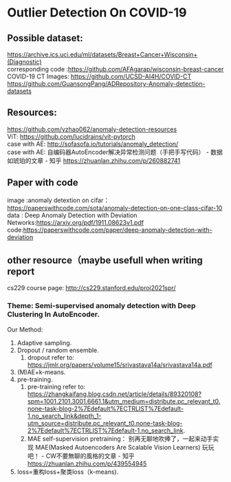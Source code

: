 # Outlier Detection On COVID-19
## Possible dataset:
https://archive.ics.uci.edu/ml/datasets/Breast+Cancer+Wisconsin+(Diagnostic)  
corresponding code :https://github.com/AFAgarap/wisconsin-breast-cancer  
COVID-19 CT Images: https://github.com/UCSD-AI4H/COVID-CT  
https://github.com/GuansongPang/ADRepository-Anomaly-detection-datasets  
  
## Resources:
https://github.com/yzhao062/anomaly-detection-resources  
ViT: https://github.com/lucidrains/vit-pytorch  
case with AE: http://sofasofa.io/tutorials/anomaly_detection/  
case with AE: 自编码器AutoEncoder解决异常检测问题（手把手写代码） - 数据如琥珀的文章 - 知乎 https://zhuanlan.zhihu.com/p/260882741  

## Paper with code 
image :anomaly detextion on cifar：https://paperswithcode.com/sota/anomaly-detection-on-one-class-cifar-10
data : 
Deep Anomaly Detection with Deviation Networks:https://arxiv.org/pdf/1911.08623v1.pdf 
code:https://paperswithcode.com/paper/deep-anomaly-detection-with-deviation
## other resource（maybe usefull when writing report
cs229 course page: http://cs229.stanford.edu/proj2021spr/
  
### Theme: Semi-supervised anomaly detection with Deep Clustering In AutoEncoder.  
Our Method:  
1. Adaptive sampling. 
2. Dropout / random ensemble. 
    1. dropout refer to: https://jmlr.org/papers/volume15/srivastava14a/srivastava14a.pdf
3. (M)AE+k-means. 
4. pre-training. 
    1. pre-training refer to: https://zhangkaifang.blog.csdn.net/article/details/89320108?spm=1001.2101.3001.6661.1&utm_medium=distribute.pc_relevant_t0.none-task-blog-2%7Edefault%7ECTRLIST%7Edefault-1.no_search_link&depth_1-utm_source=distribute.pc_relevant_t0.none-task-blog-2%7Edefault%7ECTRLIST%7Edefault-1.no_search_link. 
    2. MAE self-supervision pretraining： 别再无聊地吹捧了，一起来动手实现 MAE(Masked Autoencoders Are Scalable Vision Learners) 玩玩吧！ - CW不要無聊的風格的文章 - 知乎
https://zhuanlan.zhihu.com/p/439554945  
5. loss=重构loss+聚类loss（k-means). 
